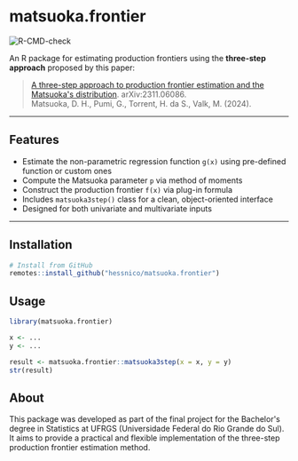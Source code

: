 # matsuoka.frontier

![R-CMD-check](https://github.com/hessnico/matsuoka.frontier/actions/workflows/r-cmd-check.yaml/badge.svg)

An R package for estimating production frontiers using the **three-step approach** proposed by this paper:
 
> [A three-step approach to production frontier estimation and the Matsuoka's distribution](https://arxiv.org/abs/2311.06086). arXiv:2311.06086.  
> Matsuoka, D. H., Pumi, G., Torrent, H. da S., Valk, M. (2024).

---

## Features

- Estimate the non-parametric regression function `g(x)` using pre-defined function or custom ones
- Compute the Matsuoka parameter `p` via method of moments
- Construct the production frontier `f(x)` via plug-in formula
- Includes `matsuoka3step()` class for a clean, object-oriented interface
- Designed for both univariate and multivariate inputs

---

## Installation

```r
# Install from GitHub
remotes::install_github("hessnico/matsuoka.frontier")
```

## Usage 

```r
library(matsuoka.frontier)

x <- ...
y <- ...

result <- matsuoka.frontier::matsuoka3step(x = x, y = y)
str(result)
```

## About

This package was developed as part of the final project for the Bachelor's degree in Statistics at UFRGS (Universidade Federal do Rio Grande do Sul).
It aims to provide a practical and flexible implementation of the three-step production frontier estimation method.
